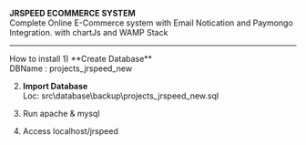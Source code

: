 **JRSPEED ECOMMERCE SYSTEM**<br>
Complete Online E-Commerce system with Email Notication and Paymongo Integration.
with chartJs and WAMP Stack
<br>
<hr>
How to install
1) **Create Database** <br>
DBName : projects_jrspeed_new

2) **Import Database** <br>
  Loc: src\database\backup\projects_jrspeed_new.sql<br>
  
3) Run apache & mysql

4) Access localhost/jrspeed
